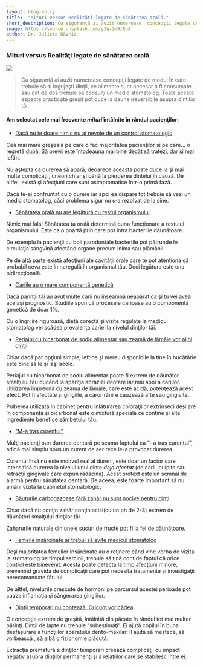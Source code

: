 ```yaml
---
layout: blog-entry
title:  "Mituri versus Realităţi legate de sănătatea orală."
short_description: Cu siguranţă ai auzit numeroase  concepţii legate de modul în care trebuie să-ţi îngrijeşti dinţii...
image: https://source.unsplash.com/y3q-2m9zBoA
author: Dr. Julieta Răvnic
---
```


### Mituri versus Realităţi legate de sănătatea orală

![](https://source.unsplash.com/y3q-2m9zBoA)

>Cu siguranţă ai auzit numeroase  concepţii legate de modul în care trebuie să-ţi îngrijeşti dinţii, ce alimente sunt necesar a fi consumate sau cât de des trebuie să consulţi un medic stomatolog.
Toate aceste aspecte practicate greşit pot duce la daune ireversibile asupra dinţilor tăi.

#### Am selectat  cele mai frecvente ***mituri*** întâlnite în rândul pacienţilor:

* [Dacă nu te doare nimic nu ai nevoie de un control stomatologic](red)

Cea mai mare greşeală pe care o fac majoritatea pacienţilor şi pe care... o regretă după. Să previi este întodeauna mai bine decât să tratezi, dar şi mai ieftin.

Nu aştepta ca durerea să apară, deoarece aceasta poate duce la şi mai multe complicaţii, uneori chiar şi până la pierderea dintelui în cauză. De altfel, există şi afecţiuni care sunt asimptomatice într-o primă fază.

Dacă te-ai confruntat cu o durere iar apoi ea dispare tot trebuie să vezi un medic stomatolog, căci problema sigur nu s-a rezolvat de la sine.


* [Sănătatea orală nu are legătură cu restul organismului](red)


Nimic mai fals! Sănătatea ta orală determină buna funcţionare a restului organismului. Este ca o poartă prin care pot intra bacteriile dăunătoare.

De exemplu la pacienţii cu boli parodontale bacteriile pot pătrunde în circulaţia sangvină afectând organe precum inima sau plămânii.

Pe de altă parte există afecţiuni ale cavităţii orale care te pot atenţiona că probabil ceva este în neregulă în organismal tău. Deci legătura este una bidirecţională.

* [Cariile au o mare componentă genetică](red)

Dacă parinţii tăi au avut multe carii nu înseamnă neapărat ca şi tu vei avea acelaşi
prognostic. Studiile spun că procesele carioase au o componentă genetică de doar 1%.

Cu o îngrijire riguroasă, dietă corectă şi vizite regulate la medicul stomatolog vei scădea
prevalenţa cariei la nivelul dinţilor tăi.

* [Periajul cu bicarbonat de sodiu alimentar sau zeamă de lămâie vor alibi dinţii](red)

Chiar dacă par opţiuni simple, ieftine şi mereu disponibile la tine în bucătărie este bine
să le şi laşi acolo.

Periajul cu bicarbonat de sodiu alimentar poate fi extrem de dăunător smalţului tău
ducând la apariţia abraziei dentare iar mai apoi a cariilor. Utilizarea împreună cu zeama
de lămâie, care este acidă, potenţează acest efect. Pot fi afectate şi gingiile, a căror
rănire cauzează afte sau gingivite.

Pulberea utilizată în cabinet pentru înlăturarea coloraţiilor extrinseci deşi are în
componenţă şi bicarbonat este o mixtură specială ce conţine şi alte ingrediente benefice
zâmbetului tău.

* [“M-a tras curentul”](red)

Mulţi pacienţi pun durerea dentară pe seama faptului ca “i-a tras curentul”, adică mai
simplu spus un curent de aer rece le-a provocat durerea.

Curentul însă nu este motivul real al durerii, este doar un factor care intensifică durerea
la nivelul unui dinte *deja afectat* (de carii, pulpite sau retracţii gingivale care expun
rădăcina). Acest pretext este un semnal de alarmă pentru sănătatea dentară.
De aceea, este foarte important să nu amâni vizita la cabinetul stomatologic.

* [Băuturile carbogazoase fără zahăr nu sunt nocive pentru dinţi](red)

Chiar dacă nu conţin zahăr conţin acizi(cu un ph de 2-3) extrem de dăunători smalţului
dinţilor tăi.

Zaharurile naturale din unele sucuri de fructe pot fi la fel de dăunătoare.

* [Femeile însărcinate ar trebui să evite medicul stomatolog](red)

Deşi majoritatea femeilor însărcinate au o reţinere când vine vorba de vizita la
stomatolog pe timpul sarcinii, trebuie să ţină cont de faptul că orice control este
binevenit. Acesta poate detecta la timp afecţiuni minore, prevenind gravida de
complicaţii care pot necesita tratamente şi investigaţii nerecomandate fătului.

De altfel, nivelurile crescute de hormoni pe parcursul acestei perioade pot cauza
inflamaţia şi sângerarea gingiilor.

* [Dinţii temporari nu contează. Oricum vor cădea](red)

O concepţie extrem de greşită, întâlnită din păcate în rândul tot mai multor părinţi.
Dinţii de lapte nu trebuie “subestimaţi”. Ei ajută copilul în buna desfăşurare a funcţiilor
aparatului dento-maxilar: îl ajută să mestece, să vorbească , să aibă o fizionomie
plăcută.

Extracţia prematură a dinţilor temporari creează complicaţii cu impact negativ asupra
dinţilor permanenţi şi a relaţiilor care se stabilesc între ei.